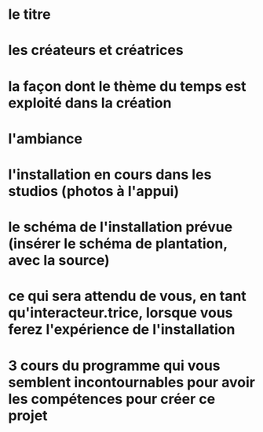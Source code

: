 # le titre


# les créateurs et créatrices


# la façon dont le thème du temps est exploité dans la création

# l'ambiance

# l'installation en cours dans les studios (photos à l'appui)

# le schéma de l'installation prévue (insérer le schéma de plantation, avec la source)

# ce qui sera attendu de vous, en tant qu'interacteur.trice, lorsque vous ferez l'expérience de l'installation

# 3 cours du programme qui vous semblent incontournables pour avoir les compétences pour créer ce projet



